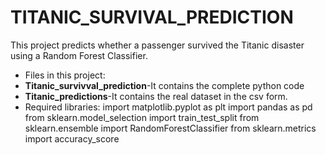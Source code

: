 # TITANIC_SURVIVAL_PREDICTION
This project predicts whether a passenger survived the Titanic disaster using a Random Forest Classifier.
- Files in this project:
- **Titanic_survivval_prediction**-It contains the complete python code
- **Titanic_predictions**-It contains the real dataset in the csv form.
- Required libraries:
  import matplotlib.pyplot as plt
  import pandas as pd
  from sklearn.model_selection import train_test_split
  from sklearn.ensemble import RandomForestClassifier
  from sklearn.metrics import accuracy_score
